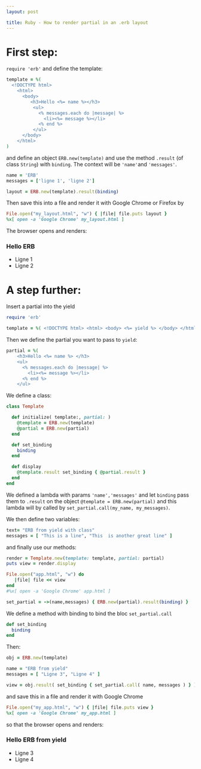 ```yaml
---
layout: post

title: Ruby - How to render partial in an .erb layout
---
```


# First step:
`require 'erb'` and define the template:
```ruby
template = %(
  <!DOCTYPE html>
    <html>
      <body>
         <h3>Hello <%= name %></h3>
          <ul>
            <% messages.each do |message| %>
              <li><%= message %></li>
            <% end %>
          </ul>
      </body>
    </html>
)
```
and define an object `ERB.new(template)` and use the method `.result` (of  class `String`) with `binding`. The context will be `'name'`and `'messages'`.

```ruby
name = 'ERB'
messages = ['ligne 1', 'ligne 2']

layout = ERB.new(template).result(binding)
```
Then save this into a file and render it with Google Chrome or Firefox by
```ruby
File.open("my_layout.html", "w") { |file| file.puts layout }
%x[ open -a 'Google Chrome' my_layout.html ]
```
The browser opens and renders:
<h3> Hello ERB</h3>
<ul>
  <li> Ligne 1 </li>
  <li> Ligne 2 </li>
</ul>

  
# A step further:
Insert a partial into the yield

```ruby
require 'erb'

template = %( <!DOCTYPE html> <html> <body> <%= yield %> </body> </html> )

```

Then we define the partial you want to pass to `yield`:
```ruby
partial = %(
    <h3>Hello <%= name %> </h3>
    <ul>
      <% messages.each do |message| %>
        <li><%= message %></li>
      <% end %>
    </ul>
```


We define a class:
```ruby
class Template

  def initialize( template:, partial: )
    @template = ERB.new(template)
    @partial = ERB.new(partial)
  end

  def set_binding
    binding
  end

  def display
    @template.result set_binding { @partial.result }
  end
end
```
We defined a lambda with params `'name','messages'` and let `binding` pass them to `.result` on the object `@template = ERB.new(partial)` and this lambda will by called by `set_partial.call(my_name, my_messages)`.

We then define two variables:
```ruby
text= "ERB from yield with class"
messages = [ "This is a line", "This  is another great line" ]
```

and finally use our methods:
```ruby
render = Template.new(template: template, partial: partial)
puts view = render.display

File.open("app.html", "w") do
   |file| file << view
end
#%x[ open -a 'Google Chrome' app.html ]
```


```ruby
set_partial = ->(name,messages) { ERB.new(partial).result(binding) }
```
We define a method with binding to bind the bloc `set_partial.call`

```ruby
def set_binding
  binding
end
```

Then:

```ruby
obj = ERB.new(template)

name = "ERB from yield"
messages = [ "Ligne 3", "Ligne 4" ]

view = obj.result( set_binding { set_partial.call( name, messages ) } )

```

and save this in a file and render it with Google Chrome

```ruby
File.open("my_app.html", "w") { |file| file.puts view }
%x[ open -a 'Google Chrome' my_app.html ]
```

so that the browser opens and renders:
    
<h3> Hello ERB from yield </h3>
<ul>
  <li> Ligne 3 </li>
  <li> Ligne 4 </li>
</ul>
